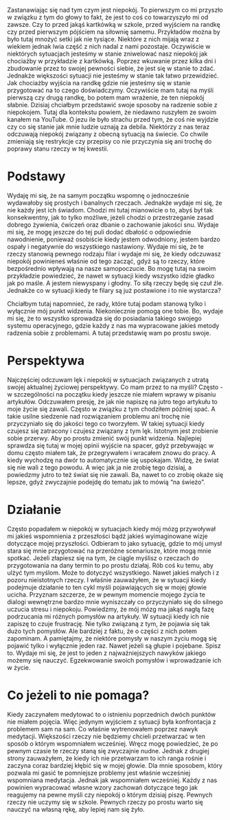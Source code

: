 Zastanawiając się nad tym czym jest niepokój. To pierwszym co mi przyszło w związku z tym do głowy to fakt, że jest to coś co towarzyszyło mi od zawsze. Czy to przed jakąś kartkówką w szkole, przed wyjściem na randkę czy przed pierwszym pójściem na siłownię samemu. Przykładów można by było tutaj mnożyć setki jak nie tysiące. Niektóre z nich mijają wraz z wiekiem jednak lwia część z nich nadal z nami pozostaje. Oczywiście w niektórych sytuacjach jesteśmy w stanie zniwelować nasz niepokój jak chociażby w przykładzie z kartkówką. Poprzez wkuwanie przez kilka dni i zbudowanie przez to swojej pewności siebie, że jest się w stanie to zdać. Jednakże większości sytuacji nie jesteśmy w stanie tak łatwo przewidzieć. Jak chociażby wyjścia na randkę gdzie nie jesteśmy się w stanie przygotować na to czego doświadczymy. Oczywiście mam tutaj na myśli pierwszą czy drugą randkę, bo potem mam wrażenie, że ten niepokój słabnie. Dzisiaj chciałbym przedstawić swoje sposoby na radzenie sobie z niepokojem. Tutaj dla kontekstu powiem, że niedawno ruszyłem ze swoim kanałem na YouTube. O jezu ile było strachu przed tym, że coś nie wyjdzie czy co się stanie jak mnie ludzie uznają za debila. Niektórzy z nas teraz odczuwają niepokój związany z obecną sytuacją na świecie. Co chwile zmieniają się restrykcje czy przepisy co nie przyczynia się ani trochę do poprawy stanu rzeczy w tej kwestii.

# **Podstawy**

Wydaję mi się, że na samym początku wspomnę o jednocześnie wydawałoby się prostych i banalnych rzeczach. Jednakże wydaje mi się, że nie każdy jest ich świadom. Chodzi mi tutaj mianowicie o to, abyś był tak konsekwentny, jak to tylko możliwe, jeżeli chodzi o przestrzeganie zasad dobrego żywienia, ćwiczeń oraz dbanie o zachowanie jakości snu. Wydaje mi się, że mogę jeszcze do tej puli dodać dbałość o odpowiednie nawodnienie, ponieważ osobiście kiedy jestem odwodniony, jestem bardzo ospały i negatywnie do wszystkiego nastawiony. Wydaje mi się, że te rzeczy stanowią pewnego rodzaju filar i wydaje mi się, że kiedy odczuwasz niepokój powinieneś właśnie od tego zacząć, gdyż są to rzeczy, które bezpośrednio wpływają na nasze samopoczucie. Bo mogę tutaj na swoim przykładzie powiedzieć, że nawet w sytuacji kiedy wszystko idzie gładko jak po maśle. A jestem niewyspany i głodny. To siłą rzeczy będę się czuł źle. Jednakże co w sytuacji kiedy te filary są już postawione i to nie wystarcza?

Chciałbym tutaj napomnieć, że rady, które tutaj podam stanową tylko i wyłącznie mój punkt widzenia. Niekoniecznie pomogą one tobie. Bo, wydaje mi się, że to wszystko sprowadza się do posiadania takiego swojego systemu operacyjnego, gdzie każdy z nas ma wypracowane jakieś metody radzenia sobie z problemami. A tutaj przedstawię wam po prostu swoje.

# **Perspektywa**

Najczęściej odczuwam lęk i niepokój w sytuacjach związanych z utratą swojej aktualnej życiowej perspektywy. Co mam przez to na myśli? Często - w szczególności na początku kiedy jeszcze nie miałem wprawy w pisaniu artykułów. Odczuwałem presję, że jak nie napiszę na jutro tego artykułu to moje życie się zawali. Często w związku z tym chodziłem później spać. A takie usilne siedzenie nad rozwiązaniem problemu ani trochę nie przyczyniało się do jakości tego co tworzyłem. W takiej sytuacji kiedy czujesz się zatracony i czujesz związany z tym lęk. Istotnym jest zrobienie sobie przerwy. Aby po prostu zmienić swój punkt widzenia. Najlepiej sprawdza się tutaj w mojej opinii wyjście na spacer, gdyż przebywając w domu często miałem tak, że przegrywałem i wracałem znowu do pracy. A kiedy wychodzę na dwór to automatycznie się uspokajam. Widzę, że świat się nie wali z tego powodu. A więc jak ja nie zrobię tego dzisiaj, a powiedzmy jutro to też świat się nie zawali. Ba, nawet to co zrobię okaże się lepsze, gdyż zwyczajnie podejdę do tematu jak to mówią “na świeżo”.

# **Działanie**

Często popadałem w niepokój w sytuacjach kiedy mój mózg przywoływał mi jakieś wspomnienia z przeszłości bądź jakieś wyimaginowane wizje dotyczące mojej przyszłości. Odbieram to jako sytuację, gdzie to mój umysł stara się mnie przygotować na przeróżne scenariusze, które mogą mnie spotkać. Jeżeli złapiesz się na tym, że ciągle myślisz o rzeczach do przygotowania na dany termin to po prostu działaj. Rób coś ku temu, aby ulżyć tym myślom. Może to dotyczyć wszystkiego. Nawet jakieś małych i z pozoru nieistotnych rzeczy. I właśnie zauważyłem, że w sytuacji kiedy podejmuje działanie to ten cykl myśli pojawiających się w mojej głowie ucicha. Przyznam szczerze, że w pewnym momencie mojego życia te dialogi wewnętrzne bardzo mnie wyniszczały co przyczyniało się do silnego uczucia stresu i niepokoju. Powiedzmy, że mój mózg ma jakąś nagłą fazę podrzucania mi różnych pomysłów na artykuły. W sytuacji kiedy ich nie zapiszę to czuje frustrację. Nie tylko związaną z tym, że pojawia się tak dużo tych pomysłów. Ale bardziej z faktu, że o części z nich potem zapominam. A pamiętajmy, że niektóre pomysły w naszym życiu mogą się pojawić tylko i wyłącznie jeden raz. Nawet jeżeli są głupie i pojebane. Spisz to. Wydaje mi się, że jest to jeden z najważniejszych nawyków jakiego możemy się nauczyć. Egzekwowanie swoich pomysłów i wprowadzanie ich w życie.

# **Co jeżeli to nie pomaga?**

Kiedy zaczynałem medytować to o istnieniu poprzednich dwóch punktów nie miałem pojęcia. Więc jedynym wyjściem z sytuacji była konfrontacja z problemem sam na sam. Co właśnie wytrenowałem poprzez nawyk medytacji. Większości rzeczy nie będziemy chcieli przetwarzać w ten sposób o którym wspomniałem wcześniej. Wręcz mogę powiedzieć, że po pewnym czasie te rzeczy staną się zwyczajnie nudne. Jednak z drugiej strony zauważyłem, że kiedy ich nie przetwarzam to ich ranga rośnie i zaczyna coraz bardziej kłębić się w mojej głowie. Dla mnie sposobem, który pozwala mi gasić te pomniejsze problemy jest właśnie wcześniej wspomniana medytacja. Jednak jak wspomniałem wcześniej. Każdy z nas powinien wypracować własne wzory zachowań dotyczące tego jak reagujemy na pewne myśli czy niepokój o którym dzisiaj piszę. Pewnych rzeczy nie uczymy się w szkole. Pewnych rzeczy po prostu warto się nauczyć na własną rękę, aby lepiej nam się żyło.